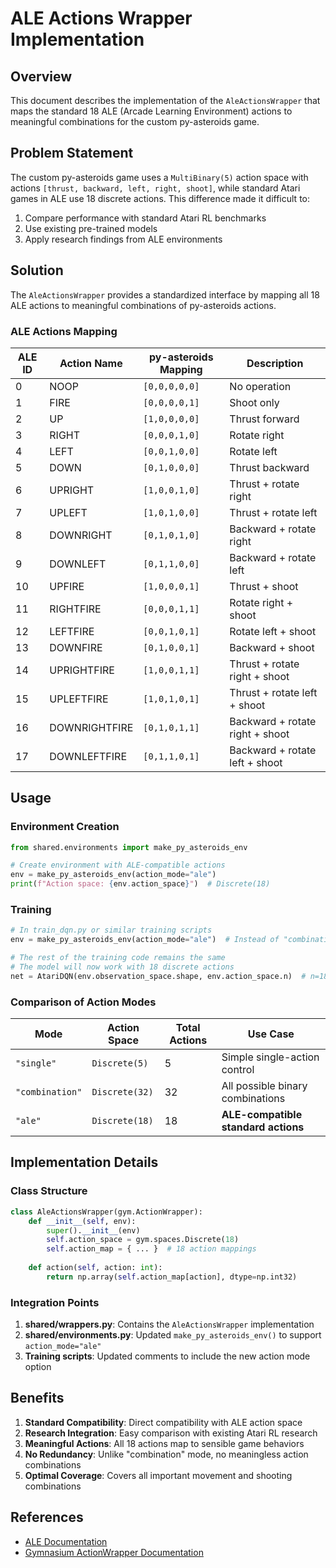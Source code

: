 # ALE Actions Wrapper Implementation

## Overview

This document describes the implementation of the `AleActionsWrapper` that maps the standard 18 ALE (Arcade Learning Environment) actions to meaningful combinations for the custom py-asteroids game.

## Problem Statement

The custom py-asteroids game uses a `MultiBinary(5)` action space with actions `[thrust, backward, left, right, shoot]`, while standard Atari games in ALE use 18 discrete actions. This difference made it difficult to:

1. Compare performance with standard Atari RL benchmarks
2. Use existing pre-trained models
3. Apply research findings from ALE environments

## Solution

The `AleActionsWrapper` provides a standardized interface by mapping all 18 ALE actions to meaningful combinations of py-asteroids actions.

### ALE Actions Mapping

| ALE ID | Action Name | py-asteroids Mapping | Description |
|--------|-------------|---------------------|-------------|
| 0 | NOOP | `[0,0,0,0,0]` | No operation |
| 1 | FIRE | `[0,0,0,0,1]` | Shoot only |
| 2 | UP | `[1,0,0,0,0]` | Thrust forward |
| 3 | RIGHT | `[0,0,0,1,0]` | Rotate right |
| 4 | LEFT | `[0,0,1,0,0]` | Rotate left |
| 5 | DOWN | `[0,1,0,0,0]` | Thrust backward |
| 6 | UPRIGHT | `[1,0,0,1,0]` | Thrust + rotate right |
| 7 | UPLEFT | `[1,0,1,0,0]` | Thrust + rotate left |
| 8 | DOWNRIGHT | `[0,1,0,1,0]` | Backward + rotate right |
| 9 | DOWNLEFT | `[0,1,1,0,0]` | Backward + rotate left |
| 10 | UPFIRE | `[1,0,0,0,1]` | Thrust + shoot |
| 11 | RIGHTFIRE | `[0,0,0,1,1]` | Rotate right + shoot |
| 12 | LEFTFIRE | `[0,0,1,0,1]` | Rotate left + shoot |
| 13 | DOWNFIRE | `[0,1,0,0,1]` | Backward + shoot |
| 14 | UPRIGHTFIRE | `[1,0,0,1,1]` | Thrust + rotate right + shoot |
| 15 | UPLEFTFIRE | `[1,0,1,0,1]` | Thrust + rotate left + shoot |
| 16 | DOWNRIGHTFIRE | `[0,1,0,1,1]` | Backward + rotate right + shoot |
| 17 | DOWNLEFTFIRE | `[0,1,1,0,1]` | Backward + rotate left + shoot |

## Usage

### Environment Creation

```python
from shared.environments import make_py_asteroids_env

# Create environment with ALE-compatible actions
env = make_py_asteroids_env(action_mode="ale")
print(f"Action space: {env.action_space}")  # Discrete(18)
```

### Training

```python
# In train_dqn.py or similar training scripts
env = make_py_asteroids_env(action_mode="ale")  # Instead of "combination"

# The rest of the training code remains the same
# The model will now work with 18 discrete actions
net = AtariDQN(env.observation_space.shape, env.action_space.n)  # n=18
```

### Comparison of Action Modes

| Mode | Action Space | Total Actions | Use Case |
|------|-------------|---------------|----------|
| `"single"` | `Discrete(5)` | 5 | Simple single-action control |
| `"combination"` | `Discrete(32)` | 32 | All possible binary combinations |
| `"ale"` | `Discrete(18)` | 18 | **ALE-compatible standard actions** |

## Implementation Details

### Class Structure

```python
class AleActionsWrapper(gym.ActionWrapper):
    def __init__(self, env):
        super().__init__(env)
        self.action_space = gym.spaces.Discrete(18)
        self.action_map = { ... }  # 18 action mappings
    
    def action(self, action: int):
        return np.array(self.action_map[action], dtype=np.int32)
```

### Integration Points

1. **shared/wrappers.py**: Contains the `AleActionsWrapper` implementation
2. **shared/environments.py**: Updated `make_py_asteroids_env()` to support `action_mode="ale"`
3. **Training scripts**: Updated comments to include the new action mode option


## Benefits

1. **Standard Compatibility**: Direct compatibility with ALE action space
2. **Research Integration**: Easy comparison with existing Atari RL research
3. **Meaningful Actions**: All 18 actions map to sensible game behaviors
4. **No Redundancy**: Unlike "combination" mode, no meaningless action combinations
5. **Optimal Coverage**: Covers all important movement and shooting combinations


## References

- [ALE Documentation](https://ale.farama.org/environments/)
- [Gymnasium ActionWrapper Documentation](https://gymnasium.farama.org/api/wrappers/action_wrappers/)